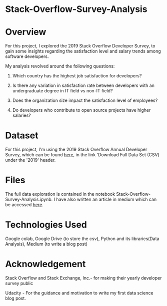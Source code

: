 # Stack-Overflow-Survey-Analysis

# Overview

For this project, I explored the 2019 Stack Overflow Developer Survey, to gain some insights regarding the satisfaction  level and salary trends among software developers. 

My analysis revolved around the following questions:

1. Which country has the highest job satisfaction for developers?

2. Is there any variation in satisfaction rate between developers with an undergraduate degree in IT field vs non-IT field?

3. Does the organization size impact the satisfaction level of employees?

4. Do developers who contribute to open source projects have higher salaries?

# Dataset

For this project, I'm using the 2019 Stack Overflow Annual Developer Survey, which can be found [here](https://insights.stackoverflow.com/survey), in the link 'Download Full Data Set (CSV) under the '2019' header.

# Files

The full data exploration is contained in the notebook Stack-Overflow-Survey-Analysis.ipynb. I have also written an article in medium which can be accessed [here](https://medium.com/p/ad333b5d18b7/edit).

# Technologies Used

Google colab, Google Drive (to store the csv), Python and its libraries(Data Analysis), Medium (to write a blog post)

# Acknowledgement

Stack Overflow and Stack Exchange, Inc.- for making their yearly developer survey public

Udacity - For the guidance and motivation to write my first data science blog post. 
